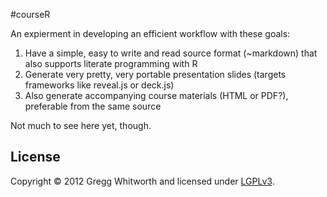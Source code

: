 #courseR

An expierment in developing an efficient workflow with these goals:

1.  Have a simple, easy to write and read source format (~markdown) that also supports literate programming with R
2.  Generate very pretty, very portable presentation slides (targets frameworks like reveal.js or deck.js)
3.  Also generate accompanying course materials (HTML or PDF?), preferable from the same source

Not much to see here yet, though.

## License

Copyright © 2012 Gregg Whitworth and licensed under [LGPLv3](http://www.gnu.org/copyleft/lesser.html).